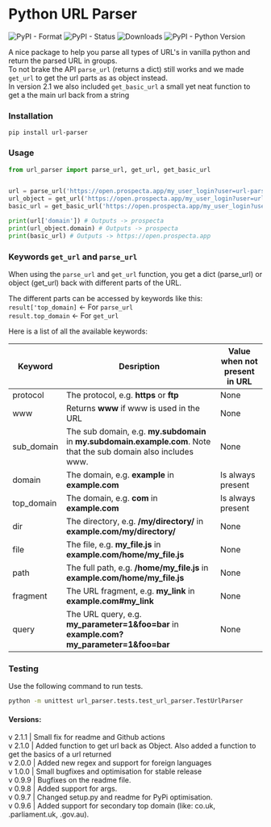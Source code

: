# Python URL Parser
![PyPI - Format](https://img.shields.io/pypi/format/url-parser)
![PyPI - Status](https://img.shields.io/pypi/status/url-parser)
![Downloads](https://pepy.tech/badge/url-parser)
![PyPI - Python Version](https://img.shields.io/pypi/pyversions/url-parser)

A nice package to help you parse all types of URL's in vanilla python and return the parsed URL in groups.<br />
To not brake the API `parse_url` (returns a dict) still works and we made `get_url` to get the url parts as as object instead.
<br />
In version 2.1 we also included `get_basic_url` a small yet neat function to get a the main url back from a string
### Installation
```
pip install url-parser
```

### Usage

```python
from url_parser import parse_url, get_url, get_basic_url


url = parse_url('https://open.prospecta.app/my_user_login?user=url-parser&password=H3ll0') # returns url sections as a dict  
url_object = get_url('https://open.prospecta.app/my_user_login?user=url-parser&password=H3ll0') # Does the same, bur returns a object  
basic_url = get_basic_url('https://open.prospecta.app/my_user_login?user=url-parser&password=H3ll0') # Returns just the main url  

print(url['domain']) # Outputs -> prospecta  
print(url_object.domain) # Outputs -> prospecta  
print(basic_url) # Outputs -> https://open.prospecta.app  

```

### Keywords `get_url` and `parse_url`

When using the `parse_url` and `get_url` function, you get a dict (parse_url) or object (get_url) back with different parts of the URL.

The different parts can be accessed by keywords like this:<br />
`result['top_domain]` <- For `parse_url`<br />
`result.top_domain` <- For `get_url`


Here is a list of all the available keywords:

| Keyword | Desription | Value when not present in URL
| ------ | ------ | ------ |
| protocol | The protocol, e.g. **https** or **ftp** | None
| www | Returns **www** if www is used in the URL | None
| sub_domain | The sub domain, e.g. **my.subdomain** in **my.subdomain.example.com**. Note that the sub domain also includes www. | None
| domain | The domain, e.g. **example** in **example.com** | Is always present
| top_domain | The domain, e.g. **com** in **example.com** | Is always present
| dir | The directory, e.g. **/my/directory/** in **example.com/my/directory/** | None
| file | The file, e.g. **my_file.js** in **example.com/home/my_file.js** | None
| path | The full path, e.g. **/home/my_file.js** in **example.com/home/my_file.js** | None
| fragment | The URL fragment, e.g. **my_link** in **example.com#my_link** | None
| query | The URL query, e.g. **my_parameter=1&foo=bar** in **example.com?my_parameter=1&foo=bar** | None

### Testing

Use the following command to run tests.

```bash
python -m unittest url_parser.tests.test_url_parser.TestUrlParser
```


#### Versions:
v 2.1.1 | Small fix for readme and Github actions <br />
v 2.1.0 | Added function to get url back as Object. Also added a function to get the basics of a url returned  <br />
v 2.0.0 | Added new regex and support for foreign languages  <br />
v 1.0.0 | Small bugfixes and optimisation for stable release  <br />
v 0.9.9 | Bugfixes on the readme file.  <br />
v 0.9.8 | Added support for args.  <br />
v 0.9.7 | Changed setup.py and readme for PyPi optimisation.  <br />
v 0.9.6 | Added support for secondary top domain (like: co.uk, .parliament.uk, .gov.au).<br />
